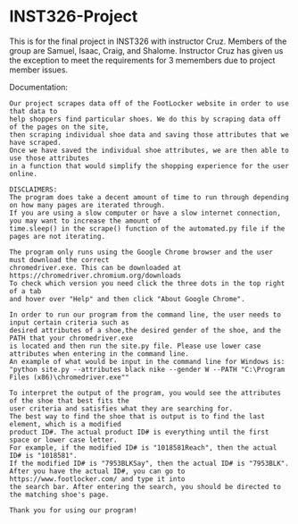 # INST326-Project
This is for the final project in INST326 with instructor Cruz. Members of the group are Samuel, Isaac, Craig, and Shalome. 
Instructor Cruz has given us the exception to meet the requirements for 3 memembers due to project member issues.

Documentation: 

    Our project scrapes data off of the FootLocker website in order to use that data to 
    help shoppers find particular shoes. We do this by scraping data off of the pages on the site,
    then scraping individual shoe data and saving those attributes that we have scraped.
    Once we have saved the individual shoe attributes, we are then able to use those attributes
    in a function that would simplify the shopping experience for the user online. 

    DISCLAIMERS:
    The program does take a decent amount of time to run through depending on how many pages are iterated through.
    If you are using a slow computer or have a slow internet connection, you may want to increase the amount of 
    time.sleep() in the scrape() function of the automated.py file if the pages are not iterating. 

    The program only runs using the Google Chrome browser and the user must download the correct
    chromedriver.exe. This can be downloaded at https://chromedriver.chromium.org/downloads 
    To check which version you need click the three dots in the top right of a tab
    and hover over "Help" and then click "About Google Chrome".
    
    In order to run our program from the command line, the user needs to input certain criteria such as 
    desired attributes of a shoe,the desired gender of the shoe, and the PATH that your chromedriver.exe 
    is located and then run the site.py file. Please use lower case attributes when entering in the command line. 
    An example of what would be input in the command line for Windows is: 
    "python site.py --attributes black nike --gender W --PATH "C:\Program Files (x86)\chromedriver.exe""
    
    To interpret the output of the program, you would see the attributes of the shoe that best fits the 
    user criteria and satisfies what they are searching for. 
    The best way to find the shoe that is output is to find the last element, which is a modified 
    product ID#. The actual product ID# is everything until the first space or lower case letter. 
    For example, if the modified ID# is "1018581Reach", then the actual ID# is "1018581". 
    If the modified ID# is "7953BLKSay", then the actual ID# is "7953BLK".
    After you have the actual ID#, you can go to https://www.footlocker.com/ and type it into
    the search bar. After entering the search, you should be directed to the matching shoe's page. 

    Thank you for using our program!
